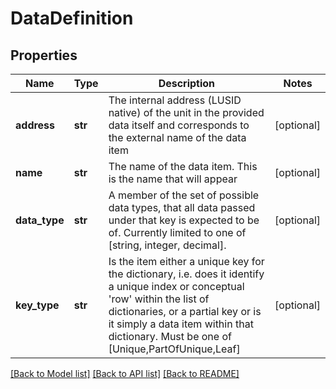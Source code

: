 # DataDefinition

## Properties
Name | Type | Description | Notes
------------ | ------------- | ------------- | -------------
**address** | **str** | The internal address (LUSID native) of the unit in the provided data itself and corresponds to the external name of the data item | [optional] 
**name** | **str** | The name of the data item. This is the name that will appear | [optional] 
**data_type** | **str** | A member of the set of possible data types, that all data passed under that key is expected to be of.  Currently limited to one of [string, integer, decimal]. | [optional] 
**key_type** | **str** | Is the item either a unique key for the dictionary, i.e. does it identify a unique index or conceptual &#39;row&#39; within the list of dictionaries,  or a partial key or is it simply a data item within that dictionary. Must be one of [Unique,PartOfUnique,Leaf] | [optional] 

[[Back to Model list]](../README.md#documentation-for-models) [[Back to API list]](../README.md#documentation-for-api-endpoints) [[Back to README]](../README.md)


